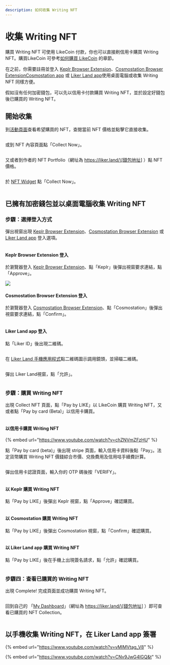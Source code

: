```yaml
---
description: 如何收集 Writing NFT
---
```


# 收集 Writing NFT

購買 Writing NFT 可使用 LikeCoin 付款，你也可以直接刷信用卡購買 Writing NFT。購買LikeCoin 可參考[如何購買 LikeCoin](../trade/buy-likecoin.md) 的章節。

在之前，你需要註冊並登入 [Keplr Browser Extension](../wallet/keplr/)、[Cosmostation Browser Extension](../wallet/cosmostation/)[Cosmostation app](../wallet/cosmostation-mobile/) 或 [Liker Land app](../../user-guide/liker-land/download.md)使用桌面電腦或收集 Writing NFT 同樣方便。&#x20;

假如沒有任何加密錢包，可以先以信用卡付款購買 Writing NFT，並於設定好錢包後已購買的 Writing NFT。

## 開始收集

到[活動頁面](https://liker.land/campaign/writing-nft)查看希望購買的 NFT，查閱當前 NFT 價格並點擊它直接收集。

<figure><img src="../../.gitbook/assets/Buy NFT 01.png" alt=""><figcaption></figcaption></figure>

或到 NFT 內容頁面點「Collect Now」。

<figure><img src="../../.gitbook/assets/Buy NFT 02.png" alt=""><figcaption></figcaption></figure>

又或者到作者的 NFT Portfolio（網址為 https://liker.land/\[錢包地址] ）點 NFT 價格。

<figure><img src="../../.gitbook/assets/Buy NFT 03.png" alt=""><figcaption></figcaption></figure>

於 [NFT Widget](nft-widget.md) 點「Collect Now」。

<figure><img src="../../.gitbook/assets/Buy NFT 16.png" alt=""><figcaption></figcaption></figure>

## 已擁有加密錢包並以桌面電腦收集 Writing NFT

### 步驟：選擇登入方式

彈出視窗出現 [Keplr Browser Extension](../wallet/keplr/)、[Cosmostation Browser Extension](../wallet/cosmostation/) 或 [Liker Land app](../../user-guide/liker-land/download.md) 登入選項。

<figure><img src="../../.gitbook/assets/Buy NFT 04.png" alt=""><figcaption></figcaption></figure>

#### Keplr Browser Extension 登入

於瀏覽器登入 [Keplr Browser Extension](../wallet/keplr/)、點「Keplr」後彈出視窗要求連結，點「Approve」。

![](<../../.gitbook/assets/Buy NFT 05.png>)

#### Cosmostation Browser Extension 登入

於瀏覽器登入 [Cosmostation Browser Extension](../wallet/cosmostation/)、點「Cosmostation」後彈出視窗要求連結，點「Confirm」。

<figure><img src="../../.gitbook/assets/Buy NFT 13.png" alt=""><figcaption></figcaption></figure>

#### Liker Land app 登入

點「Liker ID」後出現二維碼。

<figure><img src="../../.gitbook/assets/Buy NFT 08.png" alt=""><figcaption></figcaption></figure>

在 [Liker Land 手機應用程式](../../user-guide/liker-land/download.md)點二維碼圖示調用鏡頭，並掃瞄二維碼。

<figure><img src="../../.gitbook/assets/Buy NFT 09.png" alt=""><figcaption></figcaption></figure>

彈出 Liker Land視窗，點「允許」。

<figure><img src="../../.gitbook/assets/Buy NFT 10.png" alt=""><figcaption></figcaption></figure>

### 步驟：購買 Writing NFT

出現 Collect NFT 頁面，點「Pay by LIKE」以 LikeCoin 購買 Writing NFT，又或者點「Pay by card (Beta)」以信用卡購買。

<figure><img src="../../.gitbook/assets/Buy NFT 06.png" alt=""><figcaption></figcaption></figure>

#### 以信用卡購買 Writing NFT

{% embed url="https://www.youtube.com/watch?v=chZNVmZFzHU" %}

點「Pay by card (beta)」後出現 stripe 頁面，輸入信用卡資料後點「Pay」。法定貨幣購買 Writing NFT 價錢綜合市價、兌換費用及信用咭手續費計算。

<figure><img src="../../.gitbook/assets/Buy NFT 17.png" alt=""><figcaption></figcaption></figure>

彈出信用卡認證頁面，輸入你的 OTP 碼後按「VERIFY」。

<figure><img src="../../.gitbook/assets/Buy NFT 18.png" alt=""><figcaption></figcaption></figure>

#### 以 Keplr 購買 Writing NFT

點「Pay by LIKE」後彈出 Keplr 視窗，點「Approve」確認購買。

<figure><img src="../../.gitbook/assets/Buy NFT 07.png" alt=""><figcaption></figcaption></figure>

#### 以 Cosmostation 購買 Writing NFT

點「Pay by LIKE」後彈出 Cosmostation 視窗，點「Confirm」確認購買。

<figure><img src="../../.gitbook/assets/Buy NFT 14.png" alt=""><figcaption></figcaption></figure>

#### 以 Liker Land app 購買 Writing NFT

點「Pay by LIKE」後在手機上出現簽名請求，點「允許」確認購買。

<figure><img src="../../.gitbook/assets/Buy NFT 11.png" alt=""><figcaption></figcaption></figure>

### 步驟四：查看已購買的 Writing NFT

出現 Complete!  完成頁面並成功購買 Writing NFT。

<figure><img src="../../.gitbook/assets/Buy NFT 15.png" alt=""><figcaption></figcaption></figure>

回到自己的 「[My Dashboard](https://liker.land/dashboard)」（網址為 https://liker.land/\[錢包地址] ）即可查看已購買的 NFT Collection。

<figure><img src="../../.gitbook/assets/Buy NFT 12.png" alt=""><figcaption></figcaption></figure>

## 以手機收集 Writing NFT，在 Liker Land app 簽署

{% embed url="https://www.youtube.com/watch?v=vMlMVtag_V8" %}

{% embed url="https://www.youtube.com/watch?v=CNv9JwG4IGQ&t" %}
